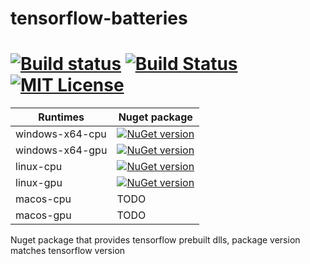 # tensorflow-batteries

[![Build status](https://ci.appveyor.com/api/projects/status/github/hanabi1224/tensorflow-batteries?branch=master&svg=true)](https://ci.appveyor.com/project/hanabi1224/tensorflow-batteries)
[![Build Status](https://travis-ci.org/hanabi1224/tensorflow-batteries.svg?branch=master)](https://travis-ci.org/hanabi1224/tensorflow-batteries)
[![MIT License](https://img.shields.io/github/license/hanabi1224/tensorflow-batteries.svg)](https://github.com/hanabi1224/tensorflow-batteries/blob/master/LICENSE)
========

| Runtimes         | Nuget package |
| ---------------  | ------------- |
| windows-x64-cpu  | [![NuGet version](https://badge.fury.io/nu/tensorflow-batteries-windows-x64-cpu.svg)](https://badge.fury.io/nu/tensorflow-batteries-windows-x64-cpu)  |
| windows-x64-gpu  | [![NuGet version](https://badge.fury.io/nu/tensorflow-batteries-windows-x64-gpu.svg)](https://badge.fury.io/nu/tensorflow-batteries-windows-x64-gpu)  |
| linux-cpu        | [![NuGet version](https://badge.fury.io/nu/tensorflow-batteries-linux-x64-cpu.svg)](https://badge.fury.io/nu/tensorflow-batteries-linux-x64-cpu)  |
| linux-gpu        | [![NuGet version](https://badge.fury.io/nu/tensorflow-batteries-linux-x64-gpu.svg)](https://badge.fury.io/nu/tensorflow-batteries-linux-x64-gpu)  |
| macos-cpu        | TODO  |
| macos-gpu        | TODO  |

Nuget package that provides tensorflow prebuilt dlls, package version matches tensorflow version
